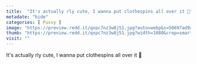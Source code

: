 ```yaml
---
title:  "It's actually rly cute, I wanna put clothespins all over it 🥺"
metadate: "hide"
categories: [ Pussy ]
image: "https://preview.redd.it/qxpc7nz3w8j51.jpg?auto=webp&s=50697ad9af098ffdf9c1966f7d9a27c003f286ed"
thumb: "https://preview.redd.it/qxpc7nz3w8j51.jpg?width=1080&crop=smart&auto=webp&s=3a5cfe2c52d7c00db37c27663bb7b48decf76392"
visit: ""
---
```

It's actually rly cute, I wanna put clothespins all over it 🥺
